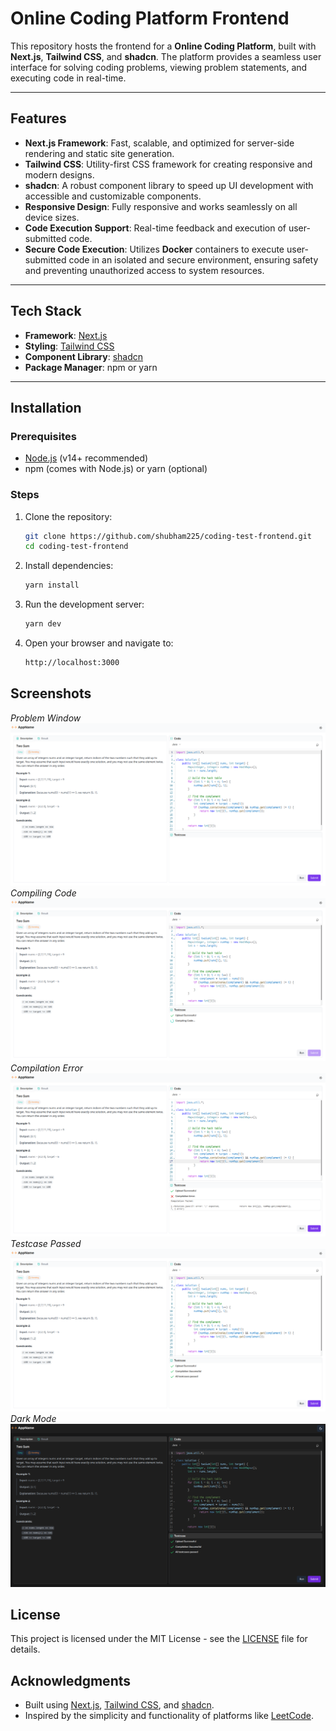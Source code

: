 # Online Coding Platform Frontend

This repository hosts the frontend for a **Online Coding Platform**, built with **Next.js**, **Tailwind CSS**, and **shadcn**. The platform provides a seamless user interface for solving coding problems, viewing problem statements, and executing code in real-time.

---

## Features

- **Next.js Framework**: Fast, scalable, and optimized for server-side rendering and static site generation.
- **Tailwind CSS**: Utility-first CSS framework for creating responsive and modern designs.
- **shadcn**: A robust component library to speed up UI development with accessible and customizable components.
- **Responsive Design**: Fully responsive and works seamlessly on all device sizes.
- **Code Execution Support**: Real-time feedback and execution of user-submitted code.
- **Secure Code Execution**: Utilizes **Docker** containers to execute user-submitted code in an isolated and secure environment, ensuring safety and preventing unauthorized access to system resources.

---

## Tech Stack

- **Framework**: [Next.js](https://nextjs.org/)
- **Styling**: [Tailwind CSS](https://tailwindcss.com/)
- **Component Library**: [shadcn](https://shadcn.dev/)
- **Package Manager**: npm or yarn

---

## Installation

### Prerequisites
- [Node.js](https://nodejs.org/) (v14+ recommended)
- npm (comes with Node.js) or yarn (optional)

### Steps

1. Clone the repository:
   ```bash
   git clone https://github.com/shubham225/coding-test-frontend.git
   cd coding-test-frontend
   ```
2. Install dependencies:
   ```bash
   yarn install
   ```
3. Run the development server:
   ```bash
   yarn dev
   ```
4. Open your browser and navigate to:
   ```bash
   http://localhost:3000
   ```


## Screenshots
*Problem Window*
![Login Page](./screenshots/problem-window.png)
*Compiling Code*
![Login Page](./screenshots/compiling-code.png)
*Compilation Error*
![Login Page](./screenshots/compilation-error.png)
*Testcase Passed*
![Login Page](./screenshots/testcase-passed.png)
*Dark Mode*
![Login Page](./screenshots/dark-mode.png)

## License
This project is licensed under the MIT License - see the [LICENSE](LICENSE.md) file for details.


## Acknowledgments

- Built using [Next.js](https://nextjs.org/), [Tailwind CSS](https://tailwindcss.com/), and [shadcn](https://shadcn.dev/).
- Inspired by the simplicity and functionality of platforms like [LeetCode](https://leetcode.com/).
